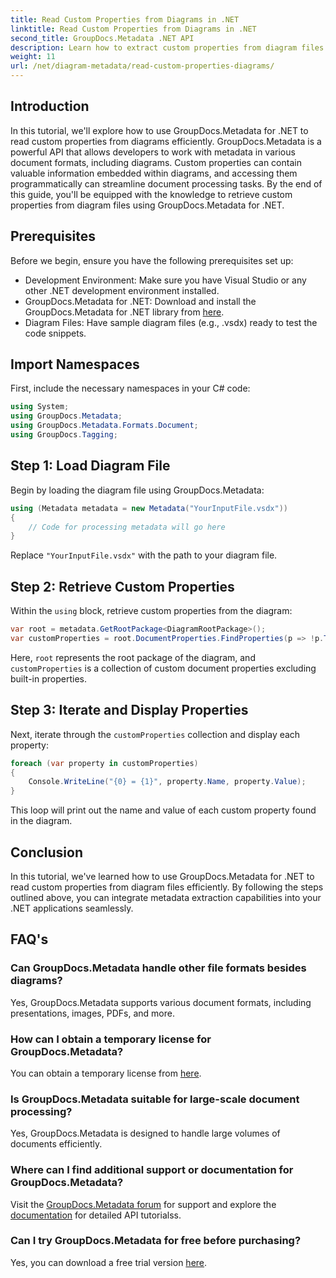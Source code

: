 ```yaml
---
title: Read Custom Properties from Diagrams in .NET
linktitle: Read Custom Properties from Diagrams in .NET
second_title: GroupDocs.Metadata .NET API
description: Learn how to extract custom properties from diagram files in .NET using GroupDocs.Metadata. Easy step-by-step guide for developers.
weight: 11
url: /net/diagram-metadata/read-custom-properties-diagrams/
---
```

## Introduction
In this tutorial, we'll explore how to use GroupDocs.Metadata for .NET to read custom properties from diagrams efficiently. GroupDocs.Metadata is a powerful API that allows developers to work with metadata in various document formats, including diagrams. Custom properties can contain valuable information embedded within diagrams, and accessing them programmatically can streamline document processing tasks. By the end of this guide, you'll be equipped with the knowledge to retrieve custom properties from diagram files using GroupDocs.Metadata for .NET.
## Prerequisites
Before we begin, ensure you have the following prerequisites set up:
- Development Environment: Make sure you have Visual Studio or any other .NET development environment installed.
- GroupDocs.Metadata for .NET: Download and install the GroupDocs.Metadata for .NET library from [here](https://releases.groupdocs.com/metadata/net/).
- Diagram Files: Have sample diagram files (e.g., .vsdx) ready to test the code snippets.

## Import Namespaces
First, include the necessary namespaces in your C# code:
```csharp
using System;
using GroupDocs.Metadata;
using GroupDocs.Metadata.Formats.Document;
using GroupDocs.Tagging;
```
## Step 1: Load Diagram File
Begin by loading the diagram file using GroupDocs.Metadata:
```csharp
using (Metadata metadata = new Metadata("YourInputFile.vsdx"))
{
    // Code for processing metadata will go here
}
```
Replace `"YourInputFile.vsdx"` with the path to your diagram file.
## Step 2: Retrieve Custom Properties
Within the `using` block, retrieve custom properties from the diagram:
```csharp
var root = metadata.GetRootPackage<DiagramRootPackage>();
var customProperties = root.DocumentProperties.FindProperties(p => !p.Tags.Contains(Tags.Document.BuiltIn));
```
Here, `root` represents the root package of the diagram, and `customProperties` is a collection of custom document properties excluding built-in properties.
## Step 3: Iterate and Display Properties
Next, iterate through the `customProperties` collection and display each property:
```csharp
foreach (var property in customProperties)
{
    Console.WriteLine("{0} = {1}", property.Name, property.Value);
}
```
This loop will print out the name and value of each custom property found in the diagram.

## Conclusion
In this tutorial, we've learned how to use GroupDocs.Metadata for .NET to read custom properties from diagram files efficiently. By following the steps outlined above, you can integrate metadata extraction capabilities into your .NET applications seamlessly.

## FAQ's
### Can GroupDocs.Metadata handle other file formats besides diagrams?
Yes, GroupDocs.Metadata supports various document formats, including presentations, images, PDFs, and more.
### How can I obtain a temporary license for GroupDocs.Metadata?
You can obtain a temporary license from [here](https://purchase.groupdocs.com/temporary-license/).
### Is GroupDocs.Metadata suitable for large-scale document processing?
Yes, GroupDocs.Metadata is designed to handle large volumes of documents efficiently.
### Where can I find additional support or documentation for GroupDocs.Metadata?
Visit the [GroupDocs.Metadata forum](https://forum.groupdocs.com/c/metadata/14) for support and explore the [documentation](https://tutorials.groupdocs.com/metadata/net/) for detailed API tutorialss.
### Can I try GroupDocs.Metadata for free before purchasing?
Yes, you can download a free trial version [here](https://releases.groupdocs.com/).
